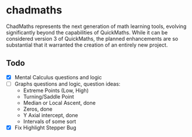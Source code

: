 # chadmaths

ChadMaths represents the next generation of math learning tools, evolving significantly beyond the capabilities of QuickMaths. While it can be considered version 3 of QuickMaths, the planned enhancements are so substantial that it warranted the creation of an entirely new project.

## Todo

- [x] Mental Calculus questions and logic
- [ ] Graphs questions and logic, question ideas:
  - Extreme Points (Low, High)
  - Turning/Saddle Point
  - Median or Local Ascent, done
  - Zeros, done
  - Y Axial intercept, done
  - Intervals of some sort
- [x] Fix Highlight Stepper Bug
